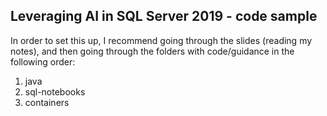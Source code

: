 ## Leveraging AI in SQL Server 2019 - code sample

In order to set this up, I recommend going through the slides (reading my notes), and then going through the folders with code/guidance in the following order:

1. java
1. sql-notebooks
1. containers

